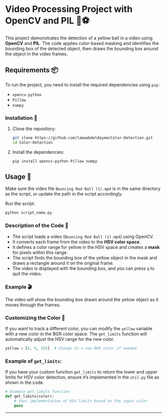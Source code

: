 
# Video Processing Project with OpenCV and PIL 🎥⚽

This project demonstrates the detection of a yellow ball in a video using **OpenCV** and **PIL**. The code applies color-based masking and identifies the bounding box of the detected object, then draws the bounding box around the object in the video frames.

## Requirements 📦

To run the project, you need to install the required dependencies using `pip`:

- `opencv-python`
- `Pillow`
- `numpy`

### Installation 🔧

1. Clone the repository:
   ```bash
   git clone https://github.com/lamaabdeldayem/Color-Detection.git
   cd Color-Detection
   ```

2. Install the dependencies:
   ```bash
   pip install opencv-python Pillow numpy
   ```

## Usage 🚀

Make sure the video file `Bouncing Red Ball (1).mp4` is in the same directory as the script, or update the path in the script accordingly.

Run the script:

```bash
python script_name.py
```

### Description of the Code 📝

- The script loads a video (`Bouncing Red Ball (1).mp4`) using OpenCV.
- It converts each frame from the video to the **HSV color space**.
- It defines a color range for yellow in the HSV space and creates a **mask** for pixels within this range.
- The script finds the bounding box of the yellow object in the mask and draws a rectangle around it on the original frame.
- The video is displayed with the bounding box, and you can press `q` to quit the video.

### Example 🎬

The video will show the bounding box drawn around the yellow object as it moves through the frames.

### Customizing the Color 🌈

If you want to track a different color, you can modify the `yellow` variable with a new color in the BGR color space. The `get_limits` function will automatically adjust the HSV range for the new color.

```python
yellow = [0, 0, 255]  # Change to a new BGR color if needed
```

### Example of `get_limits`:

If you have your custom function `get_limits` to return the lower and upper limits for HSV color detection, ensure it’s implemented in the `util.py` file as shown in the code.

```python
# Example get_limits function
def get_limits(color):
    # Your implementation of HSV limits based on the input color
    pass
```

---
